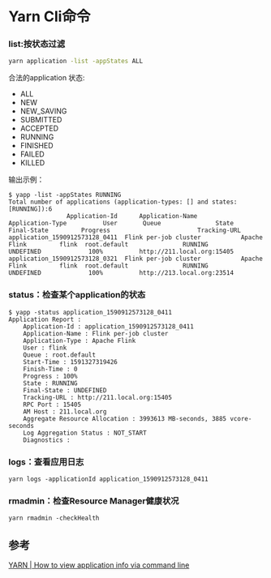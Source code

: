 # Yarn Cli命令

### list:按状态过滤

```bash
yarn application -list -appStates ALL
```

合法的application 状态:

- ALL
- NEW
- NEW_SAVING
- SUBMITTED
- ACCEPTED
- RUNNING
- FINISHED
- FAILED
- KILLED

输出示例：

```
$ yapp -list -appStates RUNNING
Total number of applications (application-types: [] and states: [RUNNING]):6
                Application-Id	    Application-Name	    Application-Type	      User	     Queue	             State	       Final-State	       Progress	                       Tracking-URL
application_1590912573128_0411	Flink per-job cluster	        Apache Flink	     flink	root.default	           RUNNING	         UNDEFINED	           100%	         http://211.local.org:15405
application_1590912573128_0321	Flink per-job cluster	        Apache Flink	     flink	root.default	           RUNNING	         UNDEFINED	           100%	         http://213.local.org:23514
```

### status：检查某个application的状态

```
$ yapp -status application_1590912573128_0411
Application Report : 
	Application-Id : application_1590912573128_0411
	Application-Name : Flink per-job cluster
	Application-Type : Apache Flink
	User : flink
	Queue : root.default
	Start-Time : 1591327319426
	Finish-Time : 0
	Progress : 100%
	State : RUNNING
	Final-State : UNDEFINED
	Tracking-URL : http://211.local.org:15405
	RPC Port : 15405
	AM Host : 211.local.org
	Aggregate Resource Allocation : 3993613 MB-seconds, 3885 vcore-seconds
	Log Aggregation Status : NOT_START
	Diagnostics : 
```

### logs：查看应用日志

```
yarn logs -applicationId application_1590912573128_0411
```

### rmadmin：检查Resource Manager健康状况

```
yarn rmadmin -checkHealth
```

## 参考

[YARN | How to view application info via command line](https://medium.com/@jayprakash.bilgaye/yarn-how-to-view-application-info-via-command-line-290df9f0274c)